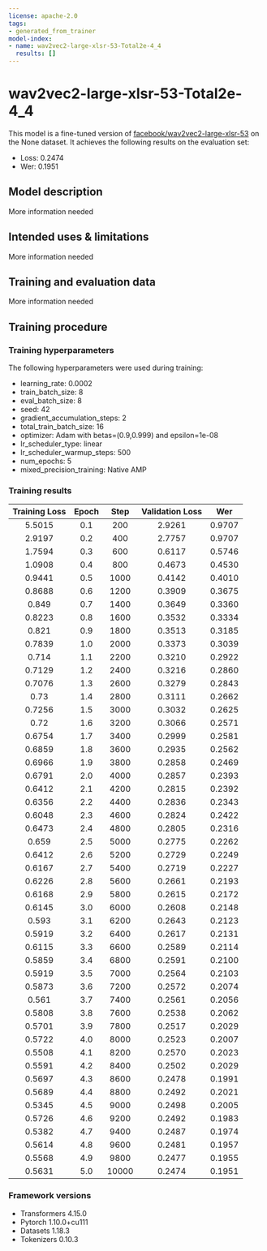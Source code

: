 ```yaml
---
license: apache-2.0
tags:
- generated_from_trainer
model-index:
- name: wav2vec2-large-xlsr-53-Total2e-4_4
  results: []
---
```


<!-- This model card has been generated automatically according to the information the Trainer had access to. You
should probably proofread and complete it, then remove this comment. -->

# wav2vec2-large-xlsr-53-Total2e-4_4

This model is a fine-tuned version of [facebook/wav2vec2-large-xlsr-53](https://huggingface.co/facebook/wav2vec2-large-xlsr-53) on the None dataset.
It achieves the following results on the evaluation set:
- Loss: 0.2474
- Wer: 0.1951

## Model description

More information needed

## Intended uses & limitations

More information needed

## Training and evaluation data

More information needed

## Training procedure

### Training hyperparameters

The following hyperparameters were used during training:
- learning_rate: 0.0002
- train_batch_size: 8
- eval_batch_size: 8
- seed: 42
- gradient_accumulation_steps: 2
- total_train_batch_size: 16
- optimizer: Adam with betas=(0.9,0.999) and epsilon=1e-08
- lr_scheduler_type: linear
- lr_scheduler_warmup_steps: 500
- num_epochs: 5
- mixed_precision_training: Native AMP

### Training results

| Training Loss | Epoch | Step  | Validation Loss | Wer    |
|:-------------:|:-----:|:-----:|:---------------:|:------:|
| 5.5015        | 0.1   | 200   | 2.9261          | 0.9707 |
| 2.9197        | 0.2   | 400   | 2.7757          | 0.9707 |
| 1.7594        | 0.3   | 600   | 0.6117          | 0.5746 |
| 1.0908        | 0.4   | 800   | 0.4673          | 0.4530 |
| 0.9441        | 0.5   | 1000  | 0.4142          | 0.4010 |
| 0.8688        | 0.6   | 1200  | 0.3909          | 0.3675 |
| 0.849         | 0.7   | 1400  | 0.3649          | 0.3360 |
| 0.8223        | 0.8   | 1600  | 0.3532          | 0.3334 |
| 0.821         | 0.9   | 1800  | 0.3513          | 0.3185 |
| 0.7839        | 1.0   | 2000  | 0.3373          | 0.3039 |
| 0.714         | 1.1   | 2200  | 0.3210          | 0.2922 |
| 0.7129        | 1.2   | 2400  | 0.3216          | 0.2860 |
| 0.7076        | 1.3   | 2600  | 0.3279          | 0.2843 |
| 0.73          | 1.4   | 2800  | 0.3111          | 0.2662 |
| 0.7256        | 1.5   | 3000  | 0.3032          | 0.2625 |
| 0.72          | 1.6   | 3200  | 0.3066          | 0.2571 |
| 0.6754        | 1.7   | 3400  | 0.2999          | 0.2581 |
| 0.6859        | 1.8   | 3600  | 0.2935          | 0.2562 |
| 0.6966        | 1.9   | 3800  | 0.2858          | 0.2469 |
| 0.6791        | 2.0   | 4000  | 0.2857          | 0.2393 |
| 0.6412        | 2.1   | 4200  | 0.2815          | 0.2392 |
| 0.6356        | 2.2   | 4400  | 0.2836          | 0.2343 |
| 0.6048        | 2.3   | 4600  | 0.2824          | 0.2422 |
| 0.6473        | 2.4   | 4800  | 0.2805          | 0.2316 |
| 0.659         | 2.5   | 5000  | 0.2775          | 0.2262 |
| 0.6412        | 2.6   | 5200  | 0.2729          | 0.2249 |
| 0.6167        | 2.7   | 5400  | 0.2719          | 0.2227 |
| 0.6226        | 2.8   | 5600  | 0.2661          | 0.2193 |
| 0.6168        | 2.9   | 5800  | 0.2615          | 0.2172 |
| 0.6145        | 3.0   | 6000  | 0.2608          | 0.2148 |
| 0.593         | 3.1   | 6200  | 0.2643          | 0.2123 |
| 0.5919        | 3.2   | 6400  | 0.2617          | 0.2131 |
| 0.6115        | 3.3   | 6600  | 0.2589          | 0.2114 |
| 0.5859        | 3.4   | 6800  | 0.2591          | 0.2100 |
| 0.5919        | 3.5   | 7000  | 0.2564          | 0.2103 |
| 0.5873        | 3.6   | 7200  | 0.2572          | 0.2074 |
| 0.561         | 3.7   | 7400  | 0.2561          | 0.2056 |
| 0.5808        | 3.8   | 7600  | 0.2538          | 0.2062 |
| 0.5701        | 3.9   | 7800  | 0.2517          | 0.2029 |
| 0.5722        | 4.0   | 8000  | 0.2523          | 0.2007 |
| 0.5508        | 4.1   | 8200  | 0.2570          | 0.2023 |
| 0.5591        | 4.2   | 8400  | 0.2502          | 0.2029 |
| 0.5697        | 4.3   | 8600  | 0.2478          | 0.1991 |
| 0.5689        | 4.4   | 8800  | 0.2492          | 0.2021 |
| 0.5345        | 4.5   | 9000  | 0.2498          | 0.2005 |
| 0.5726        | 4.6   | 9200  | 0.2492          | 0.1983 |
| 0.5382        | 4.7   | 9400  | 0.2487          | 0.1974 |
| 0.5614        | 4.8   | 9600  | 0.2481          | 0.1957 |
| 0.5568        | 4.9   | 9800  | 0.2477          | 0.1955 |
| 0.5631        | 5.0   | 10000 | 0.2474          | 0.1951 |


### Framework versions

- Transformers 4.15.0
- Pytorch 1.10.0+cu111
- Datasets 1.18.3
- Tokenizers 0.10.3
